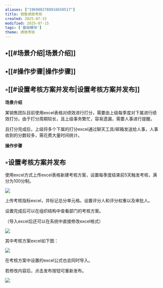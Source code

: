 ```yaml
---
aliases: ["1969802788916650517"]
title: 销售绩效考核
created: 2025-07-15
modified: 2025-07-15
tags: ['基础模块']
theme: 绩效考核
---
```


## •[[#场景介绍|场景介绍]]

## •[[#操作步骤|操作步骤]]

## ◦[[#设置考核方案并发布|设置考核方案并发布]]

**场景介绍**

某销售团队目前使用excel表格对绩效进行打分，需要由上级每季度对下属进行绩效打分。由于打分周期较长，且上级事务繁忙，容易遗漏，需要人事进行提醒。

且打分完成后，上级将多个下属的打分excel通过聊天工具/邮箱发送给人事，人事收到的分数较多，需花费大量时间统计。

**操作步骤**

## ◦设置考核方案并发布

使用excel方式上传excel表格新建考核方案，设置每季度结束前5天触发考核，满分为100分制。

![](90708a150bb29303f98b34a033b0827e.jpg)

上传考核指标excel，并标记总分单元格。设置评分人和评分权重以及审批人。

设置完成后可以在组织结构中查看部门的考核方案。

（导入excel后还可以在系统中直接修改excel格式）

![](0ac35f0c50496a65e039282a56f7c899.jpg)

其中考核方案excel如下图：

![](6f926ec4eb5264bffd4816f58c4e9f9f.jpg)

在考核方案中设置的excel公式也会同时导入。

若修改内容后，点击发布按钮可重新发布。

![](62216ea68007fbce1ad35bab5ef4fb30.jpg)